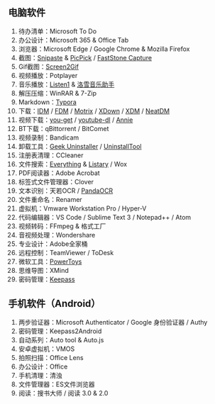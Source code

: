 ## 电脑软件

1. 待办清单：Microsoft To Do
2. 办公设计：Microsoft 365 & Office Tab
3. 浏览器：Microsoft Edge / Google Chrome & Mozilla Firefox
4. 截图：[Snipaste](https://zh.snipaste.com/) & [PicPick](https://picpick.app/) / [FastStone Capture](https://www.faststone.org/FSCaptureDetail.htm)
5. Gif截图：[Screen2Gif](https://github.com/NickeManarin/ScreenToGif)
6. 视频播放：Potplayer
7. 音乐播放：[Listen1](https://github.com/listen1/listen1_desktop) & [洛雪音乐助手](https://github.com/lyswhut/lx-music-desktop)
8. 解压压缩：WinRAR & 7-Zip
9. Markdown：[Typora](https://typora.io/)
10. 下载：[IDM](https://www.internetdownloadmanager.com/) / [FDM](https://www.freedownloadmanager.org/zh/) / [Motrix](https://motrix.app/) / [XDown](https://xdown.org/) / [XDM](https://subhra74.github.io/xdm/) / [NeatDM](https://www.neatdownloadmanager.com/index.php/en/)
11. 视频下载：[you-get](https://github.com/soimort/you-get) / [youtube-dl](https://github.com/ytdl-org/youtube-dl) / [Annie](https://github.com/iawia002/annie)
12. BT下载：qBittorrent / BitComet
13. 视频录制：Bandicam
14. 卸载工具：[Geek Uninstaller](https://geekuninstaller.com/) / [UninstallTool](https://crystalidea.com/uninstall-tool)
15. 注册表清理：CCleaner
16. 文件搜索：[Everything](https://www.voidtools.com/) & [Listary](https://www.listary.com/download/beta/listary6/ListaryInstaller.exe) / Wox
17. PDF阅读器：Adobe Acrobat
18. 标签式文件管理器：Clover
19. 文本识别：天若OCR / [PandaOCR](https://github.com/miaomiaosoft/PandaOCR)
20. 文件重命名：Renamer
21. 虚拟机：Vmware Workstation Pro / Hyper-V
22. 代码编辑器：VS Code / Sublime Text 3 / Notepad++ / Atom
23. 视频转码：FFmpeg & 格式工厂
24. 音视频处理：Wondershare
25. 专业设计：Adobe全家桶
26. 远程控制：TeamViewer / ToDesk
27. 微软工具：[PowerToys](https://github.com/microsoft/PowerToys)
28. 思维导图：XMind
29. 密码管理：[Keepass](https://keepass.info/)

## 手机软件（Android）
1. 两步验证器：Microsoft Authenticator / Google 身份验证器 / Authy
2. 密码管理：Keepass2Android
3. 自动系列：Auto tool & Auto.js
4. 安卓虚拟机：VMOS
5. 拍照扫描：Office Lens
6. 办公设计：Office
7. 手机清理：清浊
8. 文件管理器：ES文件浏览器
9. 阅读：搜书大师 / 阅读 3.0 & 2.0
